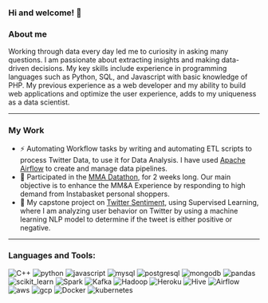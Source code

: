 ### Hi and welcome! 👋

<!--
**m7mdE/m7mdE** is a ✨ _special_ ✨ repository because its `README.md` (this file) appears on your GitHub profile.

Here are some ideas to get you started:

- 🔭 I’m currently working on ...
- 🌱 I’m currently learning ...
- 👯 I’m looking to collaborate on ...
- 🤔 I’m looking for help with ...
- 💬 Ask me about ...
- 📫 How to reach me: ...
- 😄 Pronouns: ...
- ⚡ Fun fact: ...
-->
### About me
Working through data every day led me to curiosity in asking many questions. I am passionate about extracting insights and making data-driven decisions. My key skills include experience in programming languages such as Python, SQL, and Javascript with basic knowledge of PHP. My previous experience as a web developer and my ability to build web applications and optimize the user experience, adds to my uniqueness as a data scientist.

---
### My Work
- ⚡ Automating Workflow tasks by writing and automating ETL scripts to process Twitter Data, to use it for Data Analysis. I have used <a href="https://github.com/m7mdE/twitterAirflow">Apache Airflow</a> to create and manage data pipelines.
- 🚀 Participated in the <a href="https://github.com/m7mdE/MMA-Datathon-Supermarket-Analysis">MMA Datathon</a>, for 2 weeks long. Our main objective is to enhance the MM&A Experience by responding to high demand from Instabasket personal shoppers.
- 🌱 My capstone project on <a href="https://github.com/m7mdE/twitter_sentiment">Twitter Sentiment</a>, using Supervised Learning, where I am analyzing user behavior on Twitter by using a machine learning NLP model to determine if the tweet is either positive or negative. 

---
### Languages and Tools:
<p align="left"><img src="https://img.shields.io/badge/c++-%2300599C.svg?style=for-the-badge&logo=c%2B%2B&logoColor=white" alt="C++"/> <img src="https://img.shields.io/badge/python-3670A0?style=for-the-badge&logo=python&logoColor=white" alt="python"/> <img src="https://img.shields.io/badge/JavaScript-323330?style=for-the-badge&logo=javascript&logoColor=F7DF1E" alt="javascript"/> <img src="https://img.shields.io/badge/MySQL-005C84?style=for-the-badge&logo=mysql&logoColor=white" alt="mysql"/> <img src="https://img.shields.io/badge/postgres-%23316192.svg?style=for-the-badge&logo=postgresql&logoColor=white" alt="postgresql"/> <img src="https://img.shields.io/badge/MongoDB-%234ea94b.svg?style=for-the-badge&logo=mongodb&logoColor=white" alt="mongodb"/> <img src="https://img.shields.io/badge/Pandas-2C2D72?style=for-the-badge&logo=pandas&logoColor=white" alt="pandas"/> <img src="https://img.shields.io/badge/scikit_learn-F7931E?style=for-the-badge&logo=scikit-learn&logoColor=white" alt="scikit_learn"/> <img src="https://img.shields.io/badge/Apache%20Spark-FDEE21?style=flat-square&logo=apachespark&logoColor=white" alt="Spark"/> <img src="https://img.shields.io/badge/Apache%20Kafka-000?style=for-the-badge&logo=apachekafka" alt="Kafka"/> <img src="https://img.shields.io/badge/Apache%20Hadoop-66CCFF?style=for-the-badge&logo=apachehadoop&logoColor=white" alt="Hadoop"/> <img src="https://img.shields.io/badge/heroku-%23430098.svg?style=for-the-badge&logo=heroku&logoColor=white" alt="Heroku"/> <img src="https://img.shields.io/badge/Apache%20Hive-FDEE21?style=for-the-badge&logo=apachehive&logoColor=white" alt="Hive"/> <img src="https://img.shields.io/badge/Airflow-017CEE?style=for-the-badge&logo=Apache%20Airflow&logoColor=white" alt="Airflow"/> <img src="https://img.shields.io/badge/Amazon_AWS-FF9900?style=for-the-badge&logo=amazonaws&logoColor=white" alt="aws"/> <img src="https://img.shields.io/badge/Google_Cloud-4285F4?style=for-the-badge&logo=google-cloud&logoColor=white" alt="gcp"/> <img src="https://img.shields.io/badge/Docker-2CA5E0?style=for-the-badge&logo=docker&logoColor=white" alt="Docker"/> <img src="https://img.shields.io/badge/kubernetes-%23326ce5.svg?style=for-the-badge&logo=kubernetes&logoColor=white" alt="kubernetes"/></p>


